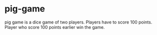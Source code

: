 # pig-game
pig game is a dice game of two players. Players have to score 100 points. Player who score 100 points earlier win the game.
